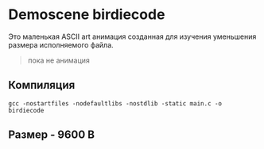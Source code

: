 # Demoscene birdiecode

Это маленькая ASCII art анимация созданная для изучения уменьшения размера исполняемого файла.

> пока не анимация

## Компиляция

```shell
gcc -nostartfiles -nodefaultlibs -nostdlib -static main.c -o birdiecode
```

## Размер - 9600 B